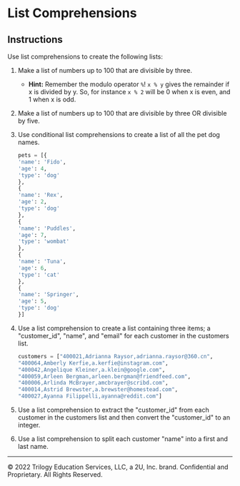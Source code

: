 # List Comprehensions

## Instructions

Use list comprehensions to create the following lists:

1. Make a list of numbers up to 100 that are divisible by three.

    * **Hint:** Remember the modulo operator `%`! `x % y` gives the remainder if x is divided by y. So, for instance `x % 2` will be 0 when x is even, and 1 when x is odd.

2. Make a list of numbers up to 100 that are divisible by three OR divisible by five.

3. Use conditional list comprehensions to create a list of all the pet dog names.

    ```python
    pets = [{
    'name': 'Fido',
    'age': 4,
    'type': 'dog'
    }, 
    {
    'name': 'Rex',
    'age': 2,
    'type': 'dog'
    }, 
    {
    'name': 'Puddles',
    'age': 7,
    'type': 'wombat'
    }, 
    {
    'name': 'Tuna',
    'age': 6,
    'type': 'cat'
    }, 
    {
    'name': 'Springer',
    'age': 5,
    'type': 'dog'
    }]
    ```

4. Use a list comprehension to create a list containing three items; a "customer_id", "name", and "email" for each customer in the customers list. 

    ```python
    customers = ["400021,Adrianna Raysor,adrianna.raysor@360.cn",
    "400064,Amberly Kerfie,a.kerfie@instagram.com",
    "400042,Angelique Kleiner,a.klein@google.com",
    "400059,Arleen Bergman,arleen.bergman@friendfeed.com",
    "400006,Arlinda McBrayer,amcbrayer@scribd.com",
    "400014,Astrid Brewster,a.brewster@homestead.com",
    "400027,Ayanna Filippelli,ayanna@reddit.com"]
    ```

5. Use a list comprehension to extract the "customer_id" from each customer in the customers list and then convert the "customer_id" to an integer. 


6. Use a list comprehension to split each customer "name" into a first and last name. 

---

© 2022 Trilogy Education Services, LLC, a 2U, Inc. brand.  Confidential and Proprietary.  All Rights Reserved.
